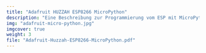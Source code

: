 ```yaml
---
title: "Adafruit HUZZAH ESP8266 MicroPython"
description: "Eine Beschreibung zur Programmierung vom ESP mit MicroPython"
img: "adafruit-micro-python.jpg"
imgcover: true
weight: 3
file: "Adafruit-Huzzah-ESP8266-MicroPython.pdf"
---
```

